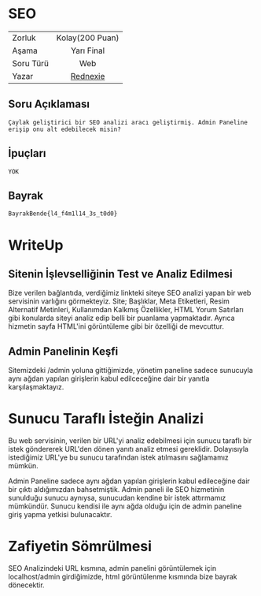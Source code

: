 # SEO

|    |  |
| ------------- |:-------------:|
| Zorluk        | Kolay(200 Puan)|
| Aşama         | Yarı Final    |
| Soru Türü     | Web |
| Yazar         | [Rednexie](https://github.com/Rednexie) | 


## Soru Açıklaması
```
Çaylak geliştirici bir SEO analizi aracı geliştirmiş. Admin Paneline erişip onu alt edebilecek misin?
```

## İpuçları
```
YOK
```

## Bayrak
```
BayrakBende{l4_f4m1l14_3s_t0d0}
```



# WriteUp


## Sitenin İşlevselliğinin Test ve Analiz Edilmesi

Bize verilen bağlantıda, verdiğimiz linkteki siteye SEO analizi yapan bir web servisinin varlığını görmekteyiz.
Site; Başlıklar, Meta Etiketleri, Resim Alternatif Metinleri, Kullanımdan Kalkmış Özellikler, HTML Yorum Satırları gibi konularda siteyi analiz edip belli bir puanlama yapmaktadır. Ayrıca hizmetin sayfa HTML'ini görüntüleme gibi bir özelliği de mevcuttur.


## Admin Panelinin Keşfi

Sitemizdeki /admin yoluna gittiğimizde, yönetim paneline sadece sunucuyla aynı ağdan yapılan girişlerin kabul edilceceğine dair bir yanıtla karşılaşmaktayız.

# Sunucu Taraflı İsteğin Analizi

Bu web servisinin, verilen bir URL'yi analiz edebilmesi için sunucu taraflı bir istek göndererek URL'den dönen yanıtı analiz etmesi gereklidir. Dolayısıyla istediğimiz URL'ye bu sunucu tarafından istek atılmasını sağlamamız mümkün.

Admin Paneline sadece aynı ağdan yapılan girişlerin kabul edileceğine dair bir çıktı aldığımızdan bahsetmiştik. Admin paneli ile SEO hizmetinin sunulduğu sunucu aynıysa, sunucudan kendine bir istek attırmamız mümkündür. Sunucu kendisi ile aynı ağda olduğu için de admin paneline giriş yapma yetkisi bulunacaktır. 
    
# Zafiyetin Sömrülmesi 

SEO Analizindeki URL kısmına, admin panelini görüntülemek için localhost/admin girdiğimizde, html görüntülenme kısmında bize bayrak dönecektir.
